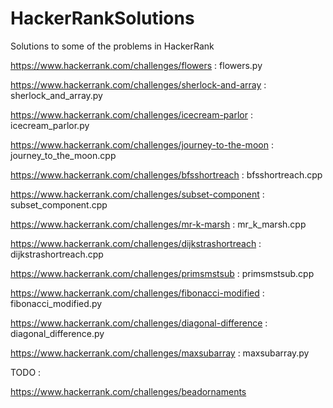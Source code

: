 # HackerRankSolutions
Solutions to some of the problems in HackerRank

https://www.hackerrank.com/challenges/flowers : flowers.py

https://www.hackerrank.com/challenges/sherlock-and-array : sherlock_and_array.py

https://www.hackerrank.com/challenges/icecream-parlor : icecream_parlor.py

https://www.hackerrank.com/challenges/journey-to-the-moon : journey_to_the_moon.cpp

https://www.hackerrank.com/challenges/bfsshortreach : bfsshortreach.cpp

https://www.hackerrank.com/challenges/subset-component : subset_component.cpp

https://www.hackerrank.com/challenges/mr-k-marsh : mr_k_marsh.cpp

https://www.hackerrank.com/challenges/dijkstrashortreach : dijkstrashortreach.cpp

https://www.hackerrank.com/challenges/primsmstsub : primsmstsub.cpp

https://www.hackerrank.com/challenges/fibonacci-modified : fibonacci_modified.py

https://www.hackerrank.com/challenges/diagonal-difference : diagonal_difference.py

https://www.hackerrank.com/challenges/maxsubarray : maxsubarray.py

TODO :

https://www.hackerrank.com/challenges/beadornaments 